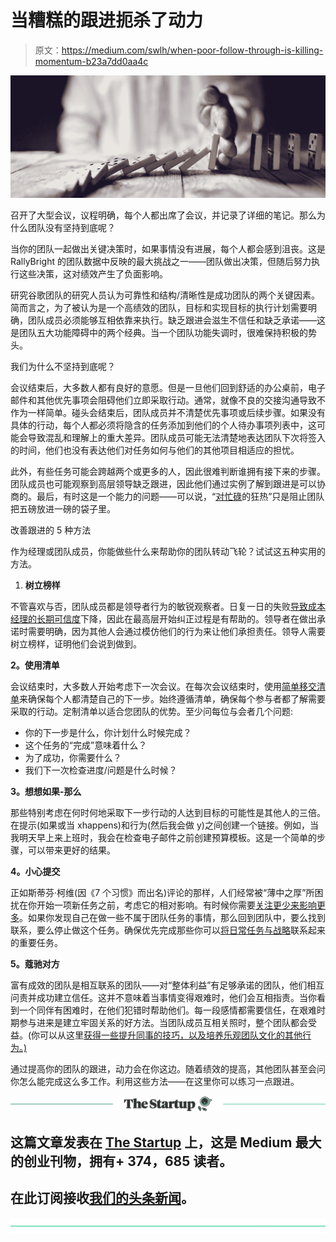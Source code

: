# 当糟糕的跟进扼杀了动力

> 原文：<https://medium.com/swlh/when-poor-follow-through-is-killing-momentum-b23a7dd0aa4c>

![](img/12082b79c5f7306abea773a01f455557.png)

召开了大型会议，议程明确，每个人都出席了会议，并记录了详细的笔记。那么为什么团队没有坚持到底呢？

当你的团队一起做出关键决策时，如果事情没有进展，每个人都会感到沮丧。这是 RallyBright 的团队数据中反映的最大挑战之一——团队做出决策，但随后努力执行这些决策，这对绩效产生了负面影响。

研究谷歌团队的研究人员认为可靠性和结构/清晰性是成功团队的两个关键因素。简而言之，为了被认为是一个高绩效的团队，目标和实现目标的执行计划需要明确，团队成员必须能够互相依靠来执行。缺乏跟进会滋生不信任和缺乏承诺——这是团队五大功能障碍中的两个经典。当一个团队功能失调时，很难保持积极的势头。

我们为什么不坚持到底呢？

会议结束后，大多数人都有良好的意愿。但是一旦他们回到舒适的办公桌前，电子邮件和其他优先事项会阻碍他们立即采取行动。通常，就像不良的交接沟通导致不作为一样简单。碰头会结束后，团队成员并不清楚优先事项或后续步骤。如果没有具体的行动，每个人都必须将隐含的任务添加到他们的个人待办事项列表中，这可能会导致混乱和理解上的重大差异。团队成员可能无法清楚地表达团队下次将签入的时间，他们也没有表达他们对任务如何与他们的其他项目相适应的担忧。

此外，有些任务可能会跨越两个或更多的人，因此很难判断谁拥有接下来的步骤。团队成员也可能观察到高层领导缺乏跟进，因此他们通过实例了解到跟进是可以协商的。最后，有时这是一个能力的问题——可以说，“[对忙碌](https://www.johnshopkinshealthreview.com/issues/spring-summer-2016/articles/the-cult-of-busy)的狂热”只是阻止团队把五磅放进一磅的袋子里。

改善跟进的 5 种方法

作为经理或团队成员，你能做些什么来帮助你的团队转动飞轮？试试这五种实用的方法。

1.  **树立榜样**

不管喜欢与否，团队成员都是领导者行为的敏锐观察者。日复一日的失败[导致成本经理的长期可信度](https://www.forbes.com/sites/forbescoachescouncil/2018/02/26/is-a-lack-of-follow-through-costing-you-credibility-four-steps-to-protect-the-perception-of-your-leadership/#401c92b362ba)下降，因此在最高层开始纠正过程是有帮助的。领导者在做出承诺时需要明确，因为其他人会通过模仿他们的行为来让他们承担责任。领导人需要树立榜样，证明他们会说到做到。

**2。使用清单**

会议结束时，大多数人开始考虑下一次会议。在每次会议结束时，使用[简单移交清单](https://hbr.org/2011/01/the-secret-to-ensuring-follow)来确保每个人都清楚自己的下一步。始终遵循清单，确保每个参与者都了解需要采取的行动。定制清单以适合您团队的优势。至少问每位与会者几个问题:

*   你的下一步是什么，你计划什么时候完成？
*   这个任务的“完成”意味着什么？
*   为了成功，你需要什么？
*   我们下一次检查进度/问题是什么时候？

**3。想想如果-那么**

那些特别考虑在何时何地采取下一步行动的人达到目标的可能性是其他人的三倍。在提示(如果或当 xhappens)和行为(然后我会做 y)之间创建一个链接。例如，当我明天早上来上班时，我会在检查电子邮件之前创建预算模板。这是一个简单的步骤，可以带来更好的结果。

**4。小心提交**

正如斯蒂芬·柯维(因《7 个习惯》而出名)评论的那样，人们经常被“薄中之厚”所困扰在你开始一项新任务之前，考虑它的相对影响。有时候你需要[关注更少来影响更多](https://rallybright.com/focus-less-impact/)。如果你发现自己在做一些不属于团队任务的事情，那么回到团队中，要么找到联系，要么停止做这个任务。确保优先完成那些你可以[将日常任务与战略](https://hbr.org/2017/11/how-to-excel-at-both-strategy-and-execution)联系起来的重要任务。

**5。蔻驰对方**

富有成效的团队是相互联系的团队——对“整体利益”有足够承诺的团队，他们相互问责并成功建立信任。这并不意味着当事情变得艰难时，他们会互相指责。当你看到一个同伴有困难时，在他们犯错时帮助他们。每一段感情都需要信任，在艰难时期参与进来是建立牢固关系的好方法。当团队成员互相关照时，整个团队都会受益。(你可以从这里[获得一些提升同事的技巧，以及培养乐观团队文化的其他行为。)](https://rallybright.com/case-cultivating-team-optimism/)

通过提高你的团队的跟进，动力会在你这边。随着绩效的提高，其他团队甚至会问你怎么能完成这么多工作。利用这些方法——在这里你可以练习一点跟进。

[![](img/308a8d84fb9b2fab43d66c117fcc4bb4.png)](https://medium.com/swlh)

## 这篇文章发表在 [The Startup](https://medium.com/swlh) 上，这是 Medium 最大的创业刊物，拥有+ 374，685 读者。

## 在此订阅接收[我们的头条新闻](http://growthsupply.com/the-startup-newsletter/)。

[![](img/b0164736ea17a63403e660de5dedf91a.png)](https://medium.com/swlh)